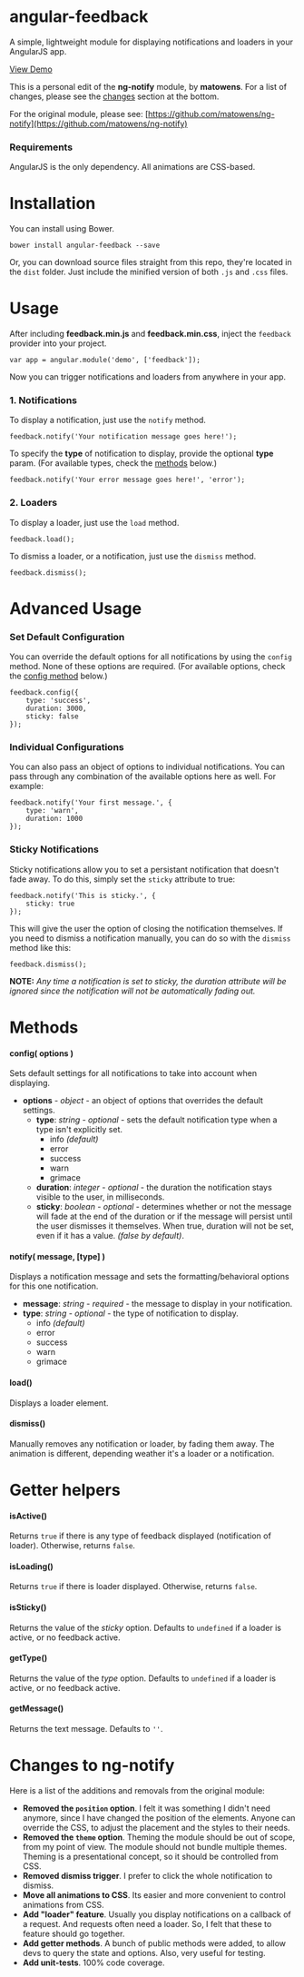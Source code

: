 # angular-feedback

A simple, lightweight module for displaying notifications and loaders in your AngularJS app.

[View Demo](http://andreipfeiffer.github.io/angular-feedback/)

This is a personal edit of the __ng-notify__ module, by __matowens__. For a list of changes, please see the [changes](#changes-to-ng-notify) section at the bottom.

For the original module, please see: [https://github.com/matowens/ng-notify](https://github.com/matowens/ng-notify)

### Requirements

AngularJS is the only dependency.  All animations are CSS-based.

# Installation

You can install using Bower.

    bower install angular-feedback --save

Or, you can download source files straight from this repo, they're located in the `dist` folder.
Just include the minified version of both `.js` and `.css` files.

# Usage

After including **feedback.min.js** and **feedback.min.css**, inject the `feedback` provider into your project.

    var app = angular.module('demo', ['feedback']);

Now you can trigger notifications and loaders from anywhere in your app.

### 1. Notifications

To display a notification, just use the `notify` method.

    feedback.notify('Your notification message goes here!');

To specify the **type** of notification to display, provide the optional **type** param. (For available types, check the [methods](#methods) below.)

    feedback.notify('Your error message goes here!', 'error');

### 2. Loaders

To display a loader, just use the `load` method.

    feedback.load();

To dismiss a loader, or a notification, just use the `dismiss` method.

    feedback.dismiss();

# Advanced Usage

### Set Default Configuration

You can override the default options for all notifications by using the `config` method. None of these options are required. (For available options, check the [config method](#config-options-) below.)

    feedback.config({
        type: 'success',
        duration: 3000,
        sticky: false
    });

### Individual Configurations

You can also pass an object of options to individual notifications. You can pass through any combination of the available options here as well. For example:

    feedback.notify('Your first message.', {
        type: 'warn',
        duration: 1000
    });

### Sticky Notifications

Sticky notifications allow you to set a persistant notification that doesn't fade away. To do this, simply set the `sticky` attribute to true:

    feedback.notify('This is sticky.', {
        sticky: true
    });

This will give the user the option of closing the notification themselves. If you need to dismiss a notification manually, you can do so with the `dismiss` method like this:

    feedback.dismiss();

**NOTE:**
*Any time a notification is set to sticky, the duration attribute will be ignored since the notification will not be automatically fading out.*

# Methods

#### config( options )
Sets default settings for all notifications to take into account when displaying.
- **options** - *object* - an object of options that overrides the default settings.
    - **type**: *string* - *optional* - sets the default notification type when a type isn't explicitly set.
        - info *(default)*
        - error
        - success
        - warn
        - grimace
    - **duration**: *integer* - *optional* - the duration the notification stays visible to the user, in milliseconds.
    - **sticky**: *boolean* - *optional* - determines whether or not the message will fade at the end of the duration or if the message will persist until the user dismisses it themselves. When true, duration will not be set, even if it has a value. *(false by default)*.

#### notify( message, [type] )
Displays a notification message and sets the formatting/behavioral options for this one notification.
- **message**: *string* - *required* - the message to display in your notification.
- **type**: *string* - *optional* - the type of notification to display.
    - info *(default)*
    - error
    - success
    - warn
    - grimace

#### load()
Displays a loader element.

#### dismiss()
Manually removes any notification or loader, by fading them away. The animation is different, depending weather it's a loader or a notification.

# Getter helpers

#### isActive()
Returns `true` if there is any type of feedback displayed (notification of loader). Otherwise, returns `false`.

#### isLoading()
Returns `true` if there is loader displayed. Otherwise, returns `false`.

#### isSticky()
Returns the value of the *sticky* option. Defaults to `undefined` if a loader is active, or no feedback active.

#### getType()
Returns the value of the *type* option. Defaults to `undefined` if a loader is active, or no feedback active.

#### getMessage()
Returns the text message. Defaults to `''`.

# Changes to ng-notify

Here is a list of the additions and removals from the original module:

* **Removed the `position` option**. I felt it was something I didn't need anymore, since I have changed the position of the elements. Anyone can override the CSS, to adjust the placement and the styles to their needs.
* **Removed the `theme` option**. Theming the module should be out of scope, from my point of view. The module should not bundle multiple themes. Theming is a presentational concept, so it should be controlled from CSS.
* **Removed dismiss trigger**. I prefer to click the whole notification to dismiss.
* **Move all animations to CSS**. Its easier and more convenient to control animations from CSS.
* **Add "loader" feature**. Usually you display notifications on a callback of a request. And requests often need a loader. So, I felt that these to feature should go together.
* **Add getter methods**. A bunch of public methods were added, to allow devs to query the state and options. Also, very useful for testing.
* **Add unit-tests**. 100% code coverage.
